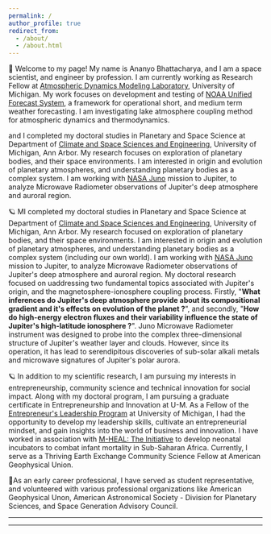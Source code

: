 ```yaml
---
permalink: /
author_profile: true
redirect_from: 
  - /about/
  - /about.html
---
```



👋 Welcome to my page! My name is Ananyo Bhattacharya, and I am a space scientist, and engineer by profession. I am currently working as Research Fellow at [Atmospheric Dynamics Modeling Laboratory](https://admg.engin.umich.edu), University of Michigan. My work focuses on development and testing of [NOAA Unified Forecast System](https://ufs.epic.noaa.gov), a framework for operational short, and medium term weather forecasting. I am investigating lake atmosphere coupling method for atmospheric dynamics and thermodynamics. 

and I completed my doctoral studies in Planetary and Space Science at Department of [Climate and Space Sciences and Engineering](https://clasp.engin.umich.edu/), University of Michigan, Ann Arbor. My research focuses on exploration of planetary bodies, and their space environments. I am interested in origin and evolution of planetary atmospheres, and understanding planetary bodies as a complex system. I am working with [NASA Juno](https://www.nasa.gov/mission_pages/juno/main/index.html) mission to Jupiter, to analyze Microwave Radiometer observations of Jupiter's deep atmosphere and auroral region.

🪐 MI completed my doctoral studies in Planetary and Space Science at Department of [Climate and Space Sciences and Engineering](https://clasp.engin.umich.edu/), University of Michigan, Ann Arbor. My research focused on exploration of planetary bodies, and their space environments. I am interested in origin and evolution of planetary atmospheres, and understanding planetary bodies as a complex system (including our own world). I am working with [NASA Juno](https://www.nasa.gov/mission_pages/juno/main/index.html) mission to Jupiter, to analyze Microwave Radiometer observations of Jupiter's deep atmosphere and auroral region. My doctoral research focused on uaddressing two fundamental topics associated with Jupiter's origin, and the magnetosphere-ionosphere coupling process. Firstly, "**What inferences do Jupiter's deep atmosphere provide about its compositional gradient and it's effects on evolution of the planet ?**", and secondly, "**How do high-energy electron fluxes and their variability influence the state of Jupiter's high-latitude ionosphere ?**". Juno Microwave Radiometer instrument was designed to probe into the complex three-dimensional structure of Jupiter's weather layer and clouds. However, since its operation, it has lead to serendipitous discoveries of sub-solar alkali metals and microwave signatures of Jupiter's polar aurora.

🪐 In addition to my scientific research, I am pursuing my interests in entrepreneurship, community science and technical innovation for social impact. Along with my doctoral program, I am pursuing a graduate certificate in Entrepreneurship and Innovation at U-M. As a Fellow of the [Entrepreneur's Leadership Program](https://cfe.umich.edu/elp/) at University of Michigan, I had the opportunity to develop my leadership skills, cultivate an entrepreneurial mindset, and gain insights into the world of business and innovation. I have worked in association with [M-HEAL: The Initiative](https://mheal.engin.umich.edu/theinitiative) to develop neonatal incubators to combat infant mortality in Sub-Saharan Africa. Currently, I serve as a Thriving Earth Exchange Community Science Fellow at American Geophysical Union.

🚀As an early career professional, I have served as student representative, and volunteered with various professional organizations like American Geophysical Unon, American Astronomical Society - Division for Planetary Sciences, and Space Generation Advisory Council. 

------



------

